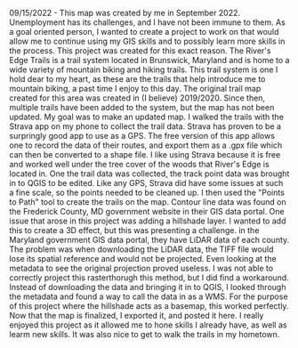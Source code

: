  09/15/2022  - This map was created by me in September 2022. Unemployment has its challenges, and I have not been immune to them. As a goal oriented person, I wanted to create a project to work on that would allow me to continue using my GIS skills and to possibly learn more skills in the process. This project was created for this exact reason. The River's Edge Trails is a trail system located in Brunswick, Maryland and is home to a wide variety of mountain biking and hiking trails. This trail system is one I hold dear to my heart, as these are the trails that help introduce me to mountain biking, a past time I enjoy to this day. The original trail map created for this area was created in (I believe) 2019/2020. Since then, multiple trails have been added to the system, but the map has not been updated. My goal was to make an updated map. 
  I walked the trails with the Strava app on my phone to collect the trail data. Strava has proven to be a surpringly good app to use as a GPS. The free version of this app allows one to record the data of their routes, and export them as a .gpx file which can then be converted to a shape file. I like using Strava because it is free and worked well under the tree cover of the woods that River's Edge is located in. 
    One the trail data was collected, the track point data was brought in to QGIS to be edited. Like any GPS, Strava did have some issues at such a fine scale, so the points needed to be cleaned up. I then used the "Points to Path" tool to create the trails on the map. Contour line data was found on the Frederick County, MD government website in their GIS data portal. 
     One issue that arose in this project was adding a hillshade layer. I wanted to add this to create a 3D effect, but this was presenting a challenge. in the Maryland government GIS data portal, they have LiDAR data of each county. The problem was when downloading the LiDAR data, the TIFF file would lose its spatial reference and would not be projected. Even looking at the metadata to see the original projection proved useless. I was not able to correctly project this rasterthorugh this method, but I did find a workaround. Instead of downloading the data and bringing it in to QGIS, I looked through the metadata and found a way to call the data in as a WMS. For the purpose of this project where the hillshade acts as a basemap, this worked perfectly.
      Now that the map is finalized, I exported it, and posted it here. I really enjoyed this project as it allowed me to hone skills I already have, as well as learm new skills. It was also nice to get to walk the trails in my hometown.
